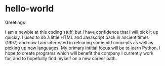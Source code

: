 # hello-world
Greetings

I am a newbie at this coding stuff, but I have confidence that I will pick it up quickly. I used to do a little HTML and Javascript back in ancient times (1997) and now I am interested in relearing some old concepts as well as picking up new languages. My primary intitial focus will be to learn Python. I hope to create programs which will benefit the company I currently work for, and to hopefullly find myself on a new career path.
